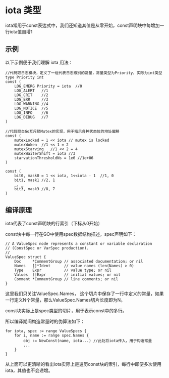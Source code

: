 # iota 类型

iota常用于const表达式中，我们还知道其值是从零开始，const声明块中每增加一行iota值自增1

## 示例

以下示例便于我们理解 iota 用法：
```gotemplate
//代码取日志模块，定义了一组代表日志级别的常量，常量类型为Priority，实际为int类型
type Priority int
const (
    LOG_EMERG Priority = iota  //0
    LOG_ALERT   //1
    LOG_CRIT    //2
    LOG_ERR     //3
    LOG_WARNING //4
    LOG_NOTICE  //5
    LOG_INFO    //6
    LOG_DEBUG   //7
)
```

```gotemplate
//代码取自Go互斥锁Mutex的实现，用于指示各种状态位的地址偏移
const (
    mutexLocked = 1 << iota // mutex is locked
    mutexWoken  //1 << 1 = 2
    mutexStarving   //1 << 2 = 4
    mutexWaiterShift = iota //3
    starvationThresholdNs = 1e6 //1e+06
)
```

```gotemplate
const (
    bit0, mask0 = 1 << iota, 1<<iota - 1  //1, 0
    bit1, mask1 //2, 1
    _, _
    bit3, mask3 //8, 7
)
```

## 编译原理

iota代表了const声明块的行索引（下标从0开始）

const块中每一行在GO中使用spec数据结构描述，spec声明如下：
```gotemplate
// A ValueSpec node represents a constant or variable declaration
// (ConstSpec or VarSpec production).
//
ValueSpec struct {
    Doc     *CommentGroup // associated documentation; or nil
    Names   []*Ident      // value names (len(Names) > 0)
    Type    Expr          // value type; or nil
    Values  []Expr        // initial values; or nil
    Comment *CommentGroup // line comments; or nil
}
```
这里我们只关注ValueSpec.Names， 这个切片中保存了一行中定义的常量，如果一行定义N个常量，那么ValueSpec.Names切片长度即为N。

const块实际上是spec类型的切片，用于表示const中的多行。


所以编译期间构造常量时的伪算法如下：
``` 
for iota, spec := range ValueSpecs {
    for i, name := range spec.Names {
        obj := NewConst(name, iota...) //此处将iota传入，用于构造常量
        ...
    }
}
```
从上面可以更清晰的看出iota实际上是遍历const块的索引，每行中即便多次使用iota，其值也不会递增。